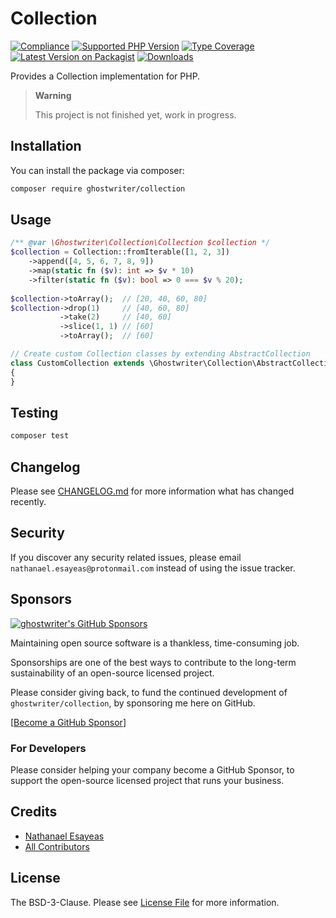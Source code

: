 # Collection

[![Compliance](https://github.com/ghostwriter/collection/actions/workflows/compliance.yml/badge.svg)](https://github.com/ghostwriter/collection/actions/workflows/continuous-integration.yml)
[![Supported PHP Version](https://badgen.net/packagist/php/ghostwriter/collection?color=8892bf)](https://www.php.net/supported-versions)
[![Type Coverage](https://shepherd.dev/github/ghostwriter/collection/coverage.svg)](https://shepherd.dev/github/ghostwriter/collection)
[![Latest Version on Packagist](https://badgen.net/packagist/v/ghostwriter/collection)](https://packagist.org/packages/ghostwriter/collection)
[![Downloads](https://badgen.net/packagist/dt/ghostwriter/collection?color=blue)](https://packagist.org/packages/ghostwriter/collection)

Provides a Collection implementation for PHP.

> **Warning**
>
> This project is not finished yet, work in progress.

## Installation

You can install the package via composer:

``` bash
composer require ghostwriter/collection
```

## Usage

```php
/** @var \Ghostwriter\Collection\Collection $collection */
$collection = Collection::fromIterable([1, 2, 3])
    ->append([4, 5, 6, 7, 8, 9])
    ->map(static fn ($v): int => $v * 10)
    ->filter(static fn ($v): bool => 0 === $v % 20);
    
$collection->toArray();  // [20, 40, 60, 80]
$collection->drop(1)     // [40, 60, 80]
           ->take(2)     // [40, 60]
           ->slice(1, 1) // [60]
           ->toArray();  // [60]

// Create custom Collection classes by extending AbstractCollection
class CustomCollection extends \Ghostwriter\Collection\AbstractCollection 
{
}
```

## Testing

``` bash
composer test
```

## Changelog

Please see [CHANGELOG.md](./CHANGELOG.md) for more information what has changed recently.

## Security

If you discover any security related issues, please email `nathanael.esayeas@protonmail.com` instead of using the issue tracker.

## Sponsors

[![ghostwriter's GitHub Sponsors](https://img.shields.io/github/sponsors/ghostwriter?label=Sponsors&logo=GitHub%20Sponsors)](https://github.com/sponsors/ghostwriter)

Maintaining open source software is a thankless, time-consuming job.

Sponsorships are one of the best ways to contribute to the long-term sustainability of an open-source licensed project.

Please consider giving back, to fund the continued development of `ghostwriter/collection`, by sponsoring me here on GitHub.

[[Become a GitHub Sponsor](https://github.com/sponsors/ghostwriter)]

### For Developers

Please consider helping your company become a GitHub Sponsor, to support the open-source licensed project that runs your business.

## Credits

- [Nathanael Esayeas](https://github.com/ghostwriter)
- [All Contributors](https://github.com/ghostwriter/collection/contributors)

## License

The BSD-3-Clause. Please see [License File](./LICENSE) for more information.
